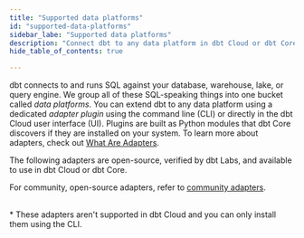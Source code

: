 ```yaml
---
title: "Supported data platforms"
id: "supported-data-platforms"
sidebar_labe: "Supported data platforms"
description: "Connect dbt to any data platform in dbt Cloud or dbt Core, using a dedicated adapter plugin"
hide_table_of_contents: true

---
```


dbt connects to and runs SQL against your database, warehouse, lake, or query engine. We group all of these SQL-speaking things into one bucket called _data platforms_. You can extend dbt to any data platform using a dedicated _adapter plugin_ using the command line (CLI) or directly in the dbt Cloud user interface (UI). Plugins are built as Python modules that dbt Core discovers if they are installed on your system. To learn more about adapters, check out [What Are Adapters](/guides/dbt-ecosystem/adapter-development/1-what-are-adapters).

The following adapters are open-source, verified by dbt Labs, and available to use in dbt Cloud or dbt Core. 

For community, open-source adapters, refer to [community adapters](/docs/community-adapters).



<div className="grid--3-col">

<Card
    title="AlloyDB"
    body="<a href='https://docs.getdbt.com/docs/cloud/connect-data-platform/connect-redshift-postgresql-alloydb'><img src='/img/icons/dbt-bit.svg' width='7%'/>Set up in dbt Cloud </a> <br /><a href='https://docs.getdbt.com/docs/cloud/connect-data-platform/connect-redshift-postgresql-alloydb'><img src='/img/icons/command-line.svg' width='6%'/>Install using the CLI</a> <br /><br />  Latest version: 1.4"
    icon="alloydb"/>

<Card
    title="Redshift"
    body="<a href='https://docs.getdbt.com/docs/cloud/connect-data-platform/connect-redshift-postgresql-alloydb'><img src='/img/icons/dbt-bit.svg' width='7%'/>Set up in dbt Cloud </a> <br /><a href='https://docs.getdbt.com/docs/core/connect-data-platform/redshift-setup'><img src='/img/icons/command-line.svg' width='6%'/>Install using the CLI </a> <br /><br /> Latest version: 1.4"
    icon="redshift"/>


<Card
    title="Postgres"
    body="<a href='https://docs.getdbt.com/docs/cloud/connect-data-platform/connect-redshift-postgresql-alloydb'>Set up in dbt Cloud </a> <br /><a href='https://docs.getdbt.com/docs/core/connect-data-platform/postgres-setup'>Install in dbt Core </a> <br /><br /> Latest version: 1.4"
    icon="redshift"/>


<Card
    title="BigQuery"
    body="<a href='https://docs.getdbt.com/docs/cloud/connect-data-platform/connect-redshift-postgresql-alloydb'>Set up in dbt Cloud </a> <br /><a href='https://docs.getdbt.com/docs/core/connect-data-platform/bigquery-setupb'>Install in dbt Core </a> <br /><br /> Latest version: 1.4"
    icon="bigquery"/>

<Card
    title="Databricks"
    body="<a href='https://docs.getdbt.com/docs/cloud/connect-data-platform/connect-redshift-postgresql-alloydb'>Set up in dbt Cloud </a> <br /><a href='https://docs.getdbt.com//docs/core/connect-data-platform/connection-profiles'>Install in dbt Core </a> <br /><br /> Latest version: 1.4"
    icon="databricks"/>

<Card
    title="Snowflake"
    body="<a href='https://docs.getdbt.com/docs/cloud/connect-data-platform/connect-redshift-postgresql-alloydb'>Set up in dbt Cloud </a> <br /><a href='https://docs.getdbt.com/docs/core/connect-data-platform/snowflake-setup'>Install in dbt Core </a> <br /><br /> Latest version: 1.4"
    link="/docs/quickstarts/dbt-cloud/starburst-galaxy"
    icon="snowflake"/>

<Card
    title="Starburst"
    body="<a href='https://docs.getdbt.com/docs/cloud/connect-data-platform/connect-redshift-postgresql-alloydb'>Set up in dbt Cloud </a> <br /><a href='https://docs.getdbt.com/docs/core/connect-data-platform/trino-setup'>Install in dbt Core </a> <br /> <br /> Latest version: 1.4"
    icon="starburst-partner-logo"/>

<Card
    title="Spark"
    body="<a href='https://docs.getdbt.com/docs/cloud/connect-data-platform/connect-redshift-postgresql-alloydb'>Set up in dbt Cloud </a> <br /><a href='https://docs.getdbt.com/docs/core/connect-data-platform/spark-setup'>Install in dbt Core </a> <br /><br /> Latest version: 1.4"
    icon="rocket"/>

<Card
    title="Dremio*"
    body="<a href='https://docs.getdbt.com/docs/cloud/connect-data-platform/connect-redshift-postgresql-alloydb'>Install in dbt Core </a> <br /><br /> Latest version: 1.4<br /> 🚧 Verification in progress"
    icon="rocket"/>

<Card
    title="Azure Synapse*"
    body="<a href='https://docs.getdbt.com/docs/cloud/connect-data-platform/connect-redshift-postgresql-alloydb'>Install in dbt Core </a> <br /><br /> Latest version: 1.3<br /> 🚧 Verification in progress"
    icon="rocket"/>

</div>

<br />
* These adapters aren't supported in dbt Cloud and you can only install them using the CLI.<br />

